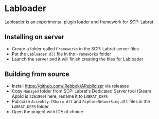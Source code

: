 # Labloader

Labloader is an experimental plugin loader and framework for SCP: Labrat.

## Installing on server

- Create a folder called `Frameworks` in the SCP: Labrat server files
- Put the `Labloader.dll` file in the `Frameworks` folder
- Launch the server and it will finish creating the files for Labloader

## Building from source

- Install https://github.com/iRebbok/APublicizer via releases
- Copy `Managed` folder from SCP: Labrat's Dedicated Server tool (Steam AppId is `2261800`) here, rename it to `LABRAT_DEPS`
- Publicize `Assembly-CSharp.dll` and `RiptideNetworking.dll` files in the `LABRAT_DEPS` folder
- Open the project with IDE of choice